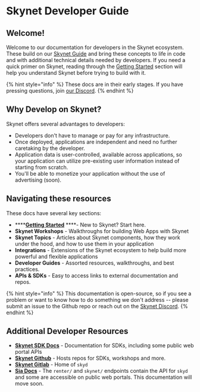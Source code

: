 # Skynet Developer Guide

## Welcome!

Welcome to our documentation for developers in the Skynet ecosystem. These build on our [Skynet Guide](https://support.siasky.net/) and bring these concepts to life in code and with additional technical details needed by developers. If you need a quick primer on Skynet, reading through the [Getting Started](https://support.siasky.net/getting-started/using-skynet) section will help you understand Skynet before trying to build with it.

{% hint style="info" %}
These docs are in their early stages. If you have pressing questions, join [our Discord](https://discord.gg/skynetlabs).
{% endhint %}

## Why Develop on Skynet?

Skynet offers several advantages to developers:

* Developers don't have to manage or pay for any infrastructure.
* Once deployed, applications are independent and need no further caretaking by the developer.
* Application data is user-controlled, available across applications, so your application can utilize pre-existing user information instead of starting from scratch.
* You'll be able to monetize your application without the use of advertising \(soon\).

## Navigating these resources

These docs have several key sections:

* \*\*\*\*[**Getting Started**](getting-started.md) ****- New to Skynet? Start here.
* **Skynet Workshops** - Walkthroughs for building Web Apps with Skynet
* **Skynet Topics** - Articles about Skynet components, how they work under the hood, and how to use them in your application
* **Integrations** - Extensions of the Skynet ecosystem to help build more powerful and flexible applications
* **Developer Guides** - Assorted resources, walkthroughs, and best practices.
* **APIs & SDKs** - Easy to access links to external documentation and repos.

{% hint style="info" %}
This documentation is open-source, so if you see a problem or want to know how to do something we don't address -- please submit an issue to the Github repo or reach out on the [Skynet Discord](https://discord.gg/skynetlabs).
{% endhint %}

## Additional Developer Resources

* [**Skynet SDK Docs**](https://siasky.net/docs/) - Documentation for SDKs, including some public web portal APIs
* [**Skynet Github**](https://github.com/SkynetLabs/) - Hosts repos for SDKs, workshops and more.
* [**Skynet Gitlab**](https://gitlab.com/SkynetLabs) - Home of `skyd`
* [**Sia Docs**](https://sia.tech/docs/#skynet) - The `renter/` and `skynet/` endpoints contain the API for `skyd` and some are accessible on public web portals. This documentation will move soon.

